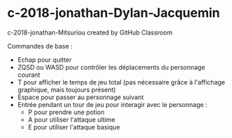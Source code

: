 # c-2018-jonathan-Dylan-Jacquemin
c-2018-jonathan-Mitsuriou created by GitHub Classroom

Commandes de base :

- Echap pour quitter
- ZQSD ou WASD pour contrôler les déplacements du personnage courant
- T pour afficher le temps de jeu total (pas nécessaire grâce à l'affichage graphique, mais toujours présent)
- Espace pour passer au personnage suivant
- Entrée pendant un tour de jeu pour interagir avec le personnage :
    - P pour prendre une potion
    - A pour utiliser l'attaque ultime
    - E pour utiliser l'attaque basique
